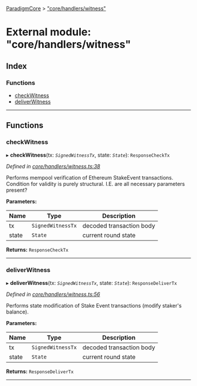 [ParadigmCore](../README.md) > ["core/handlers/witness"](../modules/_core_handlers_witness_.md)

# External module: "core/handlers/witness"

## Index

### Functions

* [checkWitness](_core_handlers_witness_.md#checkwitness)
* [deliverWitness](_core_handlers_witness_.md#deliverwitness)

---

## Functions

<a id="checkwitness"></a>

###  checkWitness

▸ **checkWitness**(tx: *`SignedWitnessTx`*, state: *`State`*): `ResponseCheckTx`

*Defined in [core/handlers/witness.ts:38](https://github.com/paradigmfoundation/paradigmcore/blob/5e7a947/src/core/handlers/witness.ts#L38)*

Performs mempool verification of Ethereum StakeEvent transactions. Condition for validity is purely structural. I.E. are all necessary parameters present?

**Parameters:**

| Name | Type | Description |
| ------ | ------ | ------ |
| tx | `SignedWitnessTx` |  decoded transaction body |
| state | `State` |  current round state |

**Returns:** `ResponseCheckTx`

___
<a id="deliverwitness"></a>

###  deliverWitness

▸ **deliverWitness**(tx: *`SignedWitnessTx`*, state: *`State`*): `ResponseDeliverTx`

*Defined in [core/handlers/witness.ts:56](https://github.com/paradigmfoundation/paradigmcore/blob/5e7a947/src/core/handlers/witness.ts#L56)*

Performs state modification of Stake Event transactions (modify staker's balance).

**Parameters:**

| Name | Type | Description |
| ------ | ------ | ------ |
| tx | `SignedWitnessTx` |  decoded transaction body |
| state | `State` |  current round state |

**Returns:** `ResponseDeliverTx`

___

